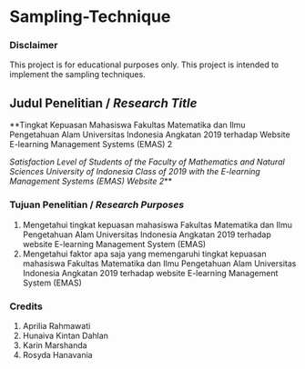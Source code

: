 # Sampling-Technique

### Disclaimer
This project is for educational purposes only. This project is intended to implement the sampling techniques.

## Judul Penelitian / _Research Title_
**Tingkat Kepuasan Mahasiswa Fakultas Matematika dan Ilmu Pengetahuan Alam Universitas Indonesia Angkatan 2019 terhadap Website E-learning Management Systems (EMAS) 2

_Satisfaction Level of Students of the Faculty of Mathematics and Natural Sciences University of Indonesia Class of 2019 with the E-learning Management Systems (EMAS) Website 2_**

### Tujuan Penelitian / _Research Purposes_
1. Mengetahui tingkat kepuasan mahasiswa Fakultas Matematika dan Ilmu Pengetahuan Alam Universitas Indonesia Angkatan 2019 terhadap website E-learning Management System (EMAS)
2. Mengetahui faktor apa saja yang memengaruhi tingkat kepuasan mahasiswa Fakultas Matematika dan Ilmu Pengetahuan Alam Universitas Indonesia Angkatan 2019 terhadap website E-learning Management System (EMAS)

### Credits
1. Aprilia Rahmawati
2. Hunaiva Kintan Dahlan
3. Karin Marshanda
4. Rosyda Hanavania
